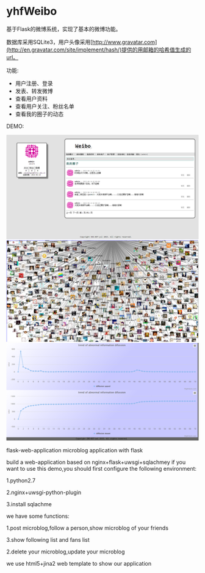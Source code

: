 yhfWeibo
========

基于Flask的微博系统，实现了基本的微博功能。

数据库采用SQLite3，用户头像采用[http://www.gravatar.com](http://en.gravatar.com/site/implement/hash/)提供的用邮箱的哈希值生成的url。

功能:

* 用户注册、登录
* 发表、转发微博
* 查看用户资料
* 查看用户关注、粉丝名单
* 查看我的圈子的动态

DEMO:

<img src="images/img1.png" alt="img1">
<img src="images/img2.png" alt="img2">
<img src="images/image3.png" alt="img3">

flask-web-application
microblog application with flask

build a web-application based on nginx+flask+uwsgi+sqlachmey if you want to use this demo,you should first configure the following environment:

1.python2.7

2.nginx+uwsgi-python-plugin

3.install sqlachme

we have some functions:

1.post microblog,follow a person,show microblog of your friends

3.show following list and fans list

2.delete your microblog,update your microblog

we use html5+jina2 web template to show our application